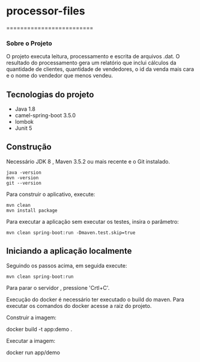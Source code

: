 # processor-files
=========================

### Sobre o Projeto

O projeto executa leitura, processamento e escrita  de arquivos .dat. O resultado do processamento gera um relatório que inclui cálculos da quantidade de clientes,
quantidade de vendedores, o id da venda mais cara e o nome do vendedor que menos vendeu.  

## Tecnologias do projeto

  * Java 1.8
  * camel-spring-boot 3.5.0 
  * lombok 
  * Junit 5
  
## Construção

Necessário JDK 8 , Maven 3.5.2 ou mais recente e o Git instalado.

	java -version
	mvn -version
	git --version

Para construir o aplicativo, execute:

    mvn clean
    mvn install package

Para executar a aplicação sem executar os testes, insira o parâmetro:

    mvn clean spring-boot:run -Dmaven.test.skip=true

## Iniciando a aplicação localmente

Seguindo os passos acima, em seguida execute:

    mvn clean spring-boot:run 

Para parar o servidor , pressione 'Crtl+C'.


Execução do docker é necessário ter executado o build do maven.
Para executar os comandos do docker acesse a raiz do projeto.

Construir a imagem:

docker build -t app:demo .

Executar a imagem:

docker run app/demo




